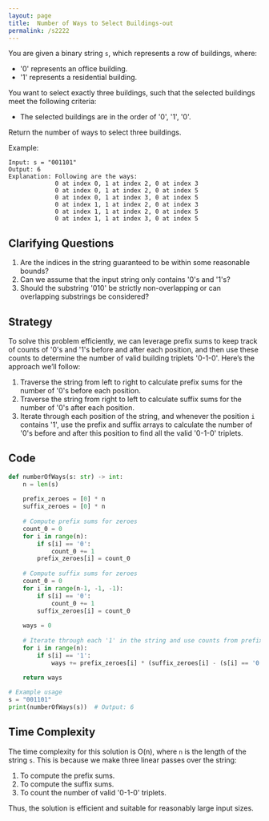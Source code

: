 ```yaml
---
layout: page
title:  Number of Ways to Select Buildings-out
permalink: /s2222
---
```


You are given a binary string `s`, which represents a row of buildings, where:

- '0' represents an office building.
- '1' represents a residential building.

You want to select exactly three buildings, such that the selected buildings meet the following criteria:
- The selected buildings are in the order of '0', '1', '0'.

Return the number of ways to select three buildings.

Example:
```
Input: s = "001101"
Output: 6
Explanation: Following are the ways:
             0 at index 0, 1 at index 2, 0 at index 3
             0 at index 0, 1 at index 2, 0 at index 5
             0 at index 0, 1 at index 3, 0 at index 5
             0 at index 1, 1 at index 2, 0 at index 3
             0 at index 1, 1 at index 2, 0 at index 5
             0 at index 1, 1 at index 3, 0 at index 5
```

## Clarifying Questions

1. Are the indices in the string guaranteed to be within some reasonable bounds?
2. Can we assume that the input string only contains '0's and '1's?
3. Should the substring '010' be strictly non-overlapping or can overlapping substrings be considered?

## Strategy

To solve this problem efficiently, we can leverage prefix sums to keep track of counts of '0's and '1's before and after each position, and then use these counts to determine the number of valid building triplets '0-1-0'. Here’s the approach we’ll follow:

1. Traverse the string from left to right to calculate prefix sums for the number of '0's before each position.
2. Traverse the string from right to left to calculate suffix sums for the number of '0's after each position.
3. Iterate through each position of the string, and whenever the position `i` contains '1', use the prefix and suffix arrays to calculate the number of '0's before and after this position to find all the valid '0-1-0' triplets.

## Code

```python
def numberOfWays(s: str) -> int:
    n = len(s)
    
    prefix_zeroes = [0] * n
    suffix_zeroes = [0] * n
    
    # Compute prefix sums for zeroes
    count_0 = 0
    for i in range(n):
        if s[i] == '0':
            count_0 += 1
        prefix_zeroes[i] = count_0
    
    # Compute suffix sums for zeroes
    count_0 = 0
    for i in range(n-1, -1, -1):
        if s[i] == '0':
            count_0 += 1
        suffix_zeroes[i] = count_0
    
    ways = 0
    
    # Iterate through each '1' in the string and use counts from prefix and suffix arrays
    for i in range(n):
        if s[i] == '1':
            ways += prefix_zeroes[i] * (suffix_zeroes[i] - (s[i] == '0'))
    
    return ways

# Example usage
s = "001101"
print(numberOfWays(s))  # Output: 6
```

## Time Complexity

The time complexity for this solution is O(n), where `n` is the length of the string `s`. This is because we make three linear passes over the string:
1. To compute the prefix sums.
2. To compute the suffix sums.
3. To count the number of valid '0-1-0' triplets.

Thus, the solution is efficient and suitable for reasonably large input sizes.